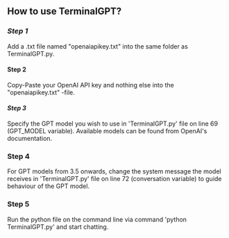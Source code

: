 ## How to use TerminalGPT?
### *Step 1*
Add a .txt file named "openaiapikey.txt" into the same folder as TerminalGPT.py.
#### Step 2
Copy-Paste your OpenAI API key and nothing else into the "openaiapikey.txt" -file.
#### *Step 3*
Specify the GPT model you wish to use in 'TerminalGPT.py' file on line 69 (GPT_MODEL variable). Available models can be found from OpenAI's documentation.
### Step 4
For GPT models from 3.5 onwards, change the system message the model receives in 'TerminalGPT.py' file on line 72 (conversation variable) to guide behaviour of the GPT model.
### Step 5
Run the python file on the command line via command 'python TerminalGPT.py' and start chatting. 

